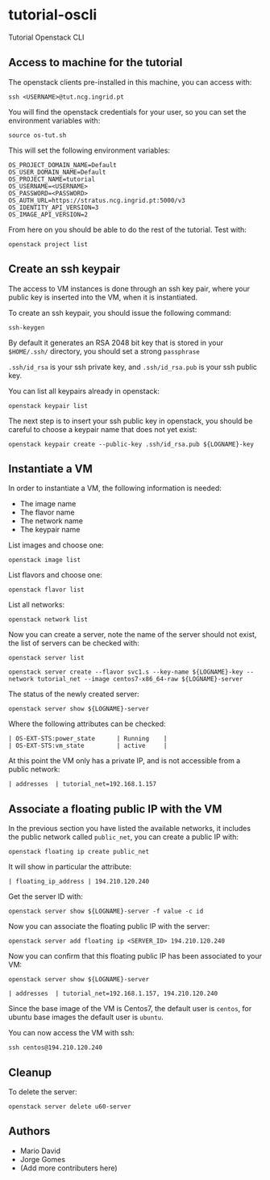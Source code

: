 # tutorial-oscli
Tutorial Openstack CLI

## Access to machine for the tutorial

The openstack clients pre-installed in this machine, you can access with:

    ssh <USERNAME>@tut.ncg.ingrid.pt

You will find the openstack credentials for your user, so you can set the
environment variables with:

    source os-tut.sh

This will set the following environment variables:

    OS_PROJECT_DOMAIN_NAME=Default
    OS_USER_DOMAIN_NAME=Default
    OS_PROJECT_NAME=tutorial
    OS_USERNAME=<USERNAME>
    OS_PASSWORD=<PASSWORD>
    OS_AUTH_URL=https://stratus.ncg.ingrid.pt:5000/v3
    OS_IDENTITY_API_VERSION=3
    OS_IMAGE_API_VERSION=2

From here on you should be able to do the rest of the tutorial. Test with:

    openstack project list

## Create an ssh keypair

The access to VM instances is done through an ssh key pair, where your public
key is inserted into the VM, when it is instantiated.

To create an ssh keypair, you should issue the following command:

    ssh-keygen

By default it generates an RSA 2048 bit key that is stored in your `$HOME/.ssh/`
directory, you should set a strong `passphrase`

`.ssh/id_rsa` is your ssh private key, and `.ssh/id_rsa.pub` is your ssh public
key.

You can list all keypairs already in openstack:

    openstack keypair list

The next step is to insert your ssh public key in openstack, you should be careful
to choose a keypair name that does not yet exist:

    openstack keypair create --public-key .ssh/id_rsa.pub ${LOGNAME}-key

## Instantiate a VM

In order to instantiate a VM, the following information is needed:

* The image name
* The flavor name
* The network name
* The keypair name

List images and choose one:

    openstack image list

List flavors and choose one:

    openstack flavor list

List all networks:

    openstack network list

Now you can create a server, note the name of the server should not exist, the
list of servers can be checked with:

    openstack server list

    openstack server create --flavor svc1.s --key-name ${LOGNAME}-key --network tutorial_net --image centos7-x86_64-raw ${LOGNAME}-server

The status of the newly created server:

    openstack server show ${LOGNAME}-server

Where the following attributes can be checked:

    | OS-EXT-STS:power_state      | Running    |
    | OS-EXT-STS:vm_state         | active     |

At this point the VM only has a private IP, and is not accessible from a public
network:

    | addresses  | tutorial_net=192.168.1.157 

## Associate a floating public IP with the VM

In the previous section you have listed the available networks, it includes
the public network called `public_net`, you can create a public IP with:

    openstack floating ip create public_net

It will show in particular the attribute:

    | floating_ip_address | 194.210.120.240

Get the server ID with:

    openstack server show ${LOGNAME}-server -f value -c id

Now you can associate the floating public IP with the server:

    openstack server add floating ip <SERVER_ID> 194.210.120.240

Now you can confirm that this floating public IP has been associated to your VM:

    openstack server show ${LOGNAME}-server
    
    | addresses  | tutorial_net=192.168.1.157, 194.210.120.240

Since the base image of the VM is Centos7, the default user is `centos`,
for ubuntu base images the default user is `ubuntu`.

You can now access the VM with ssh:

    ssh centos@194.210.120.240

## Cleanup

To delete the server:

    openstack server delete u60-server



## Authors

* Mario David
* Jorge Gomes
* (Add more contributers here)


